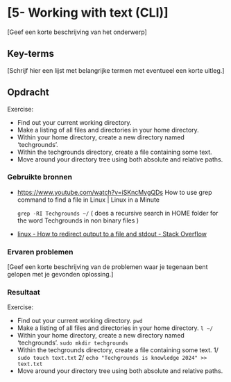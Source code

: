# [5- Working with text (CLI)]

[Geef een korte beschrijving van het onderwerp]

## Key-terms

[Schrijf hier een lijst met belangrijke termen met eventueel een korte uitleg.]

## Opdracht

Exercise:

- Find out your current working directory.
- Make a listing of all files and directories in your home directory.
- Within your home directory, create a new directory named ‘techgrounds’.
- Within the techgrounds directory, create a file containing some text.
- Move around your directory tree using both absolute and relative paths.

### Gebruikte bronnen

- https://www.youtube.com/watch?v=iSKncMygQDs 
  How to use grep command to find a file in Linux | Linux in a Minute
  
  `grep -RI Techgrounds ~/`  ( does a recursive search in HOME folder for the word Techgrounds in non binary files )

- [linux - How to redirect output to a file and stdout - Stack Overflow](https://stackoverflow.com/questions/418896/how-to-redirect-output-to-a-file-and-stdout)

### Ervaren problemen

[Geef een korte beschrijving van de problemen waar je tegenaan bent gelopen met je gevonden oplossing.]

### Resultaat

Exercise:

- Find out your current working directory.
  `pwd`
- Make a listing of all files and directories in your home directory.
  `l ~/`
- Within your home directory, create a new directory named ‘techgrounds’.
  `sudo mkdir techgrounds`
- Within the techgrounds directory, create a file containing some text.
  1/ `sudo touch text.txt` 
  2/ `echo "Techgrounds is knowledge 2024" >> text.txt`
- Move around your directory tree using both absolute and relative paths.
